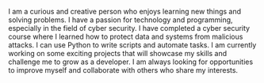 I am a curious and creative person who enjoys learning new things and solving problems. I have a passion for technology and programming, especially in the field of cyber security. I have completed a cyber security course where I learned how to protect data and systems from malicious attacks. I can use Python to write scripts and automate tasks. I am currently working on some exciting projects that will showcase my skills and challenge me to grow as a developer. I am always looking for opportunities to improve myself and collaborate with others who share my interests.
